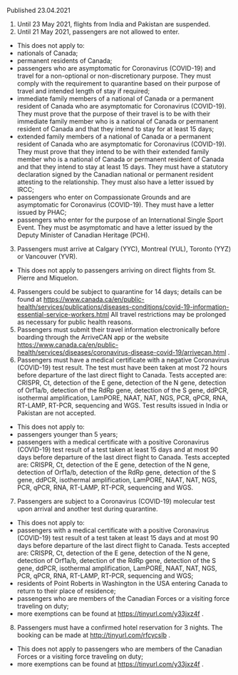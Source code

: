 Published 23.04.2021
1. Until 23 May 2021, flights from India and Pakistan are suspended.
2. Until 21 May 2021, passengers are not allowed to enter.
- This does not apply to:
- nationals of Canada;
- permanent residents of Canada;
- passengers who are asymptomatic for Coronavirus (COVID-19) and travel for a non-optional or non-discretionary purpose. They must comply with the requirement to quarantine based on their purpose of travel and intended length of stay if required;
- immediate family members of a national of Canada or a permanent resident of Canada who are asymptomatic for Coronavirus (COVID-19). They must prove that the purpose of their travel is to be with their immediate family member who is a national of Canada or permanent resident of Canada and that they intend to stay for at least 15 days;
- extended family members of a national of Canada or a permanent resident of Canada who are asymptomatic for Coronavirus (COVID-19). They must prove that they intend to be with their extended family member who is a national of Canada or permanent resident of Canada and that they intend to stay at least 15 days. They must have a statutory declaration signed by the Canadian national or permanent resident attesting to the relationship. They must also have a letter issued by IRCC;
- passengers who enter on Compassionate Grounds and are asymptomatic for Coronavirus (COVID-19). They must have a letter issued by PHAC;
- passengers who enter for the purpose of an International Single Sport Event. They must be asymptomatic and have a letter issued by the Deputy Minister of Canadian Heritage (PCH).
3. Passengers must arrive at Calgary (YYC), Montreal (YUL), Toronto (YYZ) or Vancouver (YVR).
- This does not apply to passengers arriving on direct flights from St. Pierre and Miquelon.
4. Passengers could be subject to quarantine for 14 days; details can be found at <a href="https://www.canada.ca/en/public-health/services/publications/diseases-conditions/covid-19-information-essential-service-workers.html">https://www.canada.ca/en/public-health/services/publications/diseases-conditions/covid-19-information-essential-service-workers.html</a> 
All travel restrictions may be prolonged as necessary for public health reasons.
5. Passengers must submit their travel information electronically before boarding through the ArriveCAN app or the website <a href="https://www.canada.ca/en/public-health/services/diseases/coronavirus-disease-covid-19/arrivecan.html">https://www.canada.ca/en/public-health/services/diseases/coronavirus-disease-covid-19/arrivecan.html</a> .
6. Passengers must have a medical certificate with a negative Coronavirus (COVID-19) test result. The test must have been taken at most 72 hours before departure of the last direct flight to Canada. Tests accepted are: CRISPR, Ct, detection of the E gene, detection of the N gene, detection of Orf1a/b, detection of the RdRp gene, detection of the S gene, ddPCR, isothermal amplification, LamPORE, NAAT, NAT, NGS, PCR, qPCR, RNA, RT-LAMP, RT-PCR, sequencing and WGS. Test results issued in India or Pakistan are not accepted.
- This does not apply to:
- passengers younger than 5 years;
- passengers with a medical certificate with a positive Coronavirus (COVID-19) test result of a test taken at least 15 days and at most 90 days before departure of the last direct flight to Canada. Tests accepted are: CRISPR, Ct, detection of the E gene, detection of the N gene, detection of Orf1a/b, detection of the RdRp gene, detection of the S gene, ddPCR, isothermal amplification, LamPORE, NAAT, NAT, NGS, PCR, qPCR, RNA, RT-LAMP, RT-PCR, sequencing and WGS.
7. Passengers are subject to a Coronavirus (COVID-19) molecular test upon arrival and another test during quarantine.
- This does not apply to:
- passengers with a medical certificate with a positive Coronavirus (COVID-19) test result of a test taken at least 15 days and at most 90 days before departure of the last direct flight to Canada. Tests accepted are: CRISPR, Ct, detection of the E gene, detection of the N gene, detection of Orf1a/b, detection of the RdRp gene, detection of the S gene, ddPCR, isothermal amplification, LamPORE, NAAT, NAT, NGS, PCR, qPCR, RNA, RT-LAMP, RT-PCR, sequencing and WGS;
- residents of Point Roberts in Washington in the USA entering Canada to return to their place of residence;
- passengers who are members of the Canadian Forces or a visiting force traveling on duty;
- more exemptions can be found at <a href="https://tinyurl.com/y33jxz4f">https://tinyurl.com/y33jxz4f</a> .
8. Passengers must have a confirmed hotel reservation for 3 nights. The booking can be made at <a href="http://tinyurl.com/rfcycslb">http://tinyurl.com/rfcycslb</a> .
- This does not apply to passengers who are members of the Canadian Forces or a visiting force traveling on duty;
- more exemptions can be found at <a href="https://tinyurl.com/y33jxz4f">https://tinyurl.com/y33jxz4f</a> .

